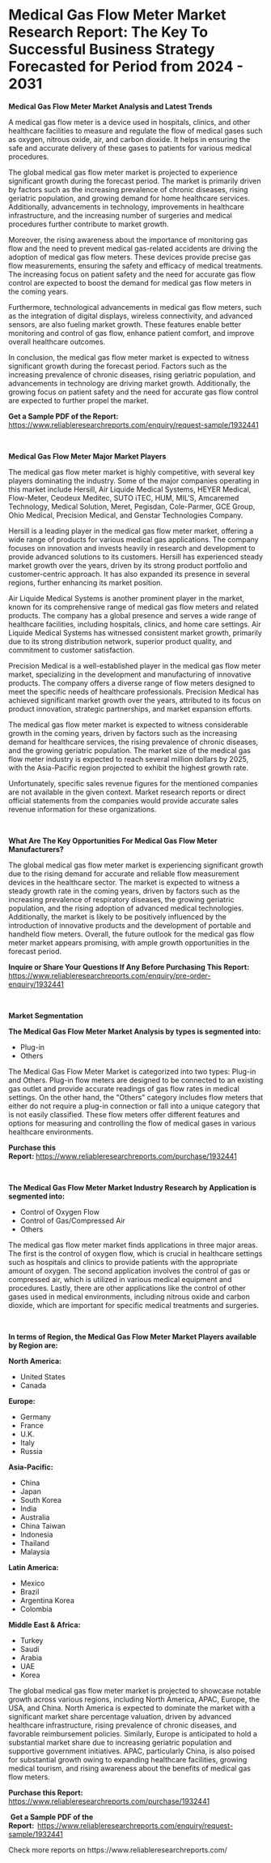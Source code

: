 <p><h1>Medical Gas Flow Meter Market Research Report: The Key To Successful Business Strategy Forecasted for Period from 2024 - 2031</h1></p><p><strong>Medical Gas Flow Meter Market Analysis and Latest Trends</strong></p>
<p><p>A medical gas flow meter is a device used in hospitals, clinics, and other healthcare facilities to measure and regulate the flow of medical gases such as oxygen, nitrous oxide, air, and carbon dioxide. It helps in ensuring the safe and accurate delivery of these gases to patients for various medical procedures.</p><p>The global medical gas flow meter market is projected to experience significant growth during the forecast period. The market is primarily driven by factors such as the increasing prevalence of chronic diseases, rising geriatric population, and growing demand for home healthcare services. Additionally, advancements in technology, improvements in healthcare infrastructure, and the increasing number of surgeries and medical procedures further contribute to market growth.</p><p>Moreover, the rising awareness about the importance of monitoring gas flow and the need to prevent medical gas-related accidents are driving the adoption of medical gas flow meters. These devices provide precise gas flow measurements, ensuring the safety and efficacy of medical treatments. The increasing focus on patient safety and the need for accurate gas flow control are expected to boost the demand for medical gas flow meters in the coming years.</p><p>Furthermore, technological advancements in medical gas flow meters, such as the integration of digital displays, wireless connectivity, and advanced sensors, are also fueling market growth. These features enable better monitoring and control of gas flow, enhance patient comfort, and improve overall healthcare outcomes.</p><p>In conclusion, the medical gas flow meter market is expected to witness significant growth during the forecast period. Factors such as the increasing prevalence of chronic diseases, rising geriatric population, and advancements in technology are driving market growth. Additionally, the growing focus on patient safety and the need for accurate gas flow control are expected to further propel the market.</p></p>
<p><strong>Get a Sample PDF of the Report:&nbsp;</strong> <a href="https://www.reliableresearchreports.com/enquiry/request-sample/1932441">https://www.reliableresearchreports.com/enquiry/request-sample/1932441</a></p>
<p>&nbsp;</p>
<p><strong>Medical Gas Flow Meter Major Market Players</strong></p>
<p><p>The medical gas flow meter market is highly competitive, with several key players dominating the industry. Some of the major companies operating in this market include Hersill, Air Liquide Medical Systems, HEYER Medical, Flow-Meter, Ceodeux Meditec, SUTO iTEC, HUM, MIL'S, Amcaremed Technology, Medical Solution, Meret, Pegisdan, Cole-Parmer, GCE Group, Ohio Medical, Precision Medical, and Genstar Technologies Company.</p><p>Hersill is a leading player in the medical gas flow meter market, offering a wide range of products for various medical gas applications. The company focuses on innovation and invests heavily in research and development to provide advanced solutions to its customers. Hersill has experienced steady market growth over the years, driven by its strong product portfolio and customer-centric approach. It has also expanded its presence in several regions, further enhancing its market position.</p><p>Air Liquide Medical Systems is another prominent player in the market, known for its comprehensive range of medical gas flow meters and related products. The company has a global presence and serves a wide range of healthcare facilities, including hospitals, clinics, and home care settings. Air Liquide Medical Systems has witnessed consistent market growth, primarily due to its strong distribution network, superior product quality, and commitment to customer satisfaction.</p><p>Precision Medical is a well-established player in the medical gas flow meter market, specializing in the development and manufacturing of innovative products. The company offers a diverse range of flow meters designed to meet the specific needs of healthcare professionals. Precision Medical has achieved significant market growth over the years, attributed to its focus on product innovation, strategic partnerships, and market expansion efforts.</p><p>The medical gas flow meter market is expected to witness considerable growth in the coming years, driven by factors such as the increasing demand for healthcare services, the rising prevalence of chronic diseases, and the growing geriatric population. The market size of the medical gas flow meter industry is expected to reach several million dollars by 2025, with the Asia-Pacific region projected to exhibit the highest growth rate.</p><p>Unfortunately, specific sales revenue figures for the mentioned companies are not available in the given context. Market research reports or direct official statements from the companies would provide accurate sales revenue information for these organizations.</p></p>
<p>&nbsp;</p>
<p><strong>What Are The Key Opportunities For Medical Gas Flow Meter Manufacturers?</strong></p>
<p><p>The global medical gas flow meter market is experiencing significant growth due to the rising demand for accurate and reliable flow measurement devices in the healthcare sector. The market is expected to witness a steady growth rate in the coming years, driven by factors such as the increasing prevalence of respiratory diseases, the growing geriatric population, and the rising adoption of advanced medical technologies. Additionally, the market is likely to be positively influenced by the introduction of innovative products and the development of portable and handheld flow meters. Overall, the future outlook for the medical gas flow meter market appears promising, with ample growth opportunities in the forecast period.</p></p>
<p><strong>Inquire or Share Your Questions If Any Before Purchasing This Report:</strong> <a href="https://www.reliableresearchreports.com/enquiry/pre-order-enquiry/1932441">https://www.reliableresearchreports.com/enquiry/pre-order-enquiry/1932441</a></p>
<p>&nbsp;</p>
<p><strong>Market Segmentation</strong></p>
<p><strong>The Medical Gas Flow Meter Market Analysis by types is segmented into:</strong></p>
<p><ul><li>Plug-in</li><li>Others</li></ul></p>
<p><p>The Medical Gas Flow Meter Market is categorized into two types: Plug-in and Others. Plug-in flow meters are designed to be connected to an existing gas outlet and provide accurate readings of gas flow rates in medical settings. On the other hand, the "Others" category includes flow meters that either do not require a plug-in connection or fall into a unique category that is not easily classified. These flow meters offer different features and options for measuring and controlling the flow of medical gases in various healthcare environments.</p></p>
<p><strong>Purchase this Report:&nbsp;</strong><a href="https://www.reliableresearchreports.com/purchase/1932441">https://www.reliableresearchreports.com/purchase/1932441</a></p>
<p>&nbsp;</p>
<p><strong>The Medical Gas Flow Meter Market Industry Research by Application is segmented into:</strong></p>
<p><ul><li>Control of Oxygen Flow</li><li>Control of Gas/Compressed Air</li><li>Others</li></ul></p>
<p><p>The medical gas flow meter market finds applications in three major areas. The first is the control of oxygen flow, which is crucial in healthcare settings such as hospitals and clinics to provide patients with the appropriate amount of oxygen. The second application involves the control of gas or compressed air, which is utilized in various medical equipment and procedures. Lastly, there are other applications like the control of other gases used in medical environments, including nitrous oxide and carbon dioxide, which are important for specific medical treatments and surgeries.</p></p>
<p>&nbsp;</p>
<p><strong>In terms of Region, the Medical Gas Flow Meter Market Players available by Region are:</strong></p>
<p>
    <p> <strong> North America: </strong>
        <ul>
            <li>United States</li>
            <li>Canada</li>
        </ul>
        </p> 
    <p> <strong> Europe: </strong>
        <ul>
            <li>Germany</li>
            <li>France</li>
            <li>U.K.</li>
            <li>Italy</li>
            <li>Russia</li>
        </ul>
        </p> 
    <p> <strong> Asia-Pacific: </strong>
        <ul>
            <li>China</li>
            <li>Japan</li>
            <li>South Korea</li>
            <li>India</li>
            <li>Australia</li>
            <li>China Taiwan</li>
            <li>Indonesia</li>
            <li>Thailand</li>
            <li>Malaysia</li>
        </ul>
        </p> 
    <p> <strong> Latin America: </strong>
        <ul>
            <li>Mexico</li>
            <li>Brazil</li>
            <li>Argentina Korea</li>
            <li>Colombia</li>
        </ul>
        </p> 
    <p> <strong> Middle East & Africa: </strong>
        <ul>
            <li>Turkey</li>
            <li>Saudi</li>
            <li>Arabia</li>
            <li>UAE</li>
            <li>Korea</li>
        </ul>
    </p>
    </p>
<p><p>The global medical gas flow meter market is projected to showcase notable growth across various regions, including North America, APAC, Europe, the USA, and China. North America is expected to dominate the market with a significant market share percentage valuation, driven by advanced healthcare infrastructure, rising prevalence of chronic diseases, and favorable reimbursement policies. Similarly, Europe is anticipated to hold a substantial market share due to increasing geriatric population and supportive government initiatives. APAC, particularly China, is also poised for substantial growth owing to expanding healthcare facilities, growing medical tourism, and rising awareness about the benefits of medical gas flow meters.</p></p>
<p><strong>Purchase this Report: </strong><a href="https://www.reliableresearchreports.com/purchase/1932441">https://www.reliableresearchreports.com/purchase/1932441</a></p>
<p>&nbsp;<strong>Get a Sample PDF of the Report:&nbsp;&nbsp;</strong><a href="https://www.reliableresearchreports.com/enquiry/request-sample/1932441">https://www.reliableresearchreports.com/enquiry/request-sample/1932441</a></p>
<p><strong></strong></p>
<p>Check more reports on https://www.reliableresearchreports.com/</p>